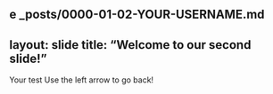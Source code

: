 e _posts/0000-01-02-YOUR-USERNAME.md
--
layout: slide
title: “Welcome to our second slide!”
---
Your test
Use the left arrow to go back!
